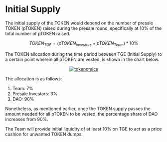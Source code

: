 # Initial Supply

The initial supply of the TOKEN would depend on the number of presale TOKEN (pTOKEN) raised during the presale round, specifically at 10% of the total number of pTOKEN raised.

$$
TOKEN_{TGE} = \left(pTOKEN_{Investors} + pTOKEN_{Team}\right) * 10\text{%}
$$

The TOKEN allocation during the time period between TGE (Initial Supply) to a certain point wherein all pTOKEN are vested, is shown in the chart below.

<center>
<a href="../../../assets/charts/tokenomics.png" target="blank"><img src="../../../assets/charts/tokenomics.png" alt="tokenomics"></a>
</center>

The allocation is as follows:

1. Team: 7%
2. Presale Investors: 3%
3. DAO: 90%

Nonetheless, as mentioned earlier, once the TOKEN supply passes the amount needed for all pTOKEN to be vested, the percentage share of DAO increases from 90%.

The Team will provide initial liquidity of at least 10% on TGE to act as a price cushion for unwanted TOKEN dumps.
